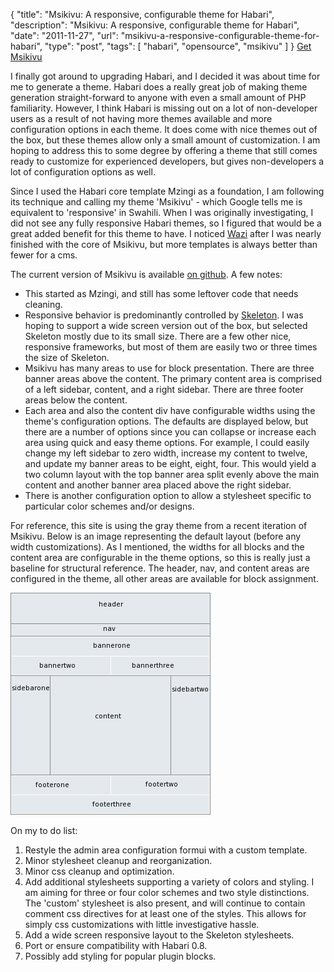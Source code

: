 {
  "title": "Msikivu: A responsive, configurable theme for Habari",
  "description": "Msikivu: A responsive, configurable theme for Habari",
  "date": "2011-11-27",
  "url": "msikivu-a-responsive-configurable-theme-for-habari",
  "type": "post",
  "tags": [
    "habari",
    "opensource",
    "msikivu"
  ]
}
[Get Msikivu](https://github.com/imperialwicket/msikivu)

I finally got around to upgrading Habari, and I decided it was about time for me to generate a theme. Habari does a really great job of making theme generation straight-forward to anyone with even a small amount of PHP familiarity. However, I think Habari is missing out on a lot of non-developer users as a result of not having more themes available and more configuration options in each theme. It does come with nice themes out of the box, but these themes allow only a small amount of customization. I am hoping to address this to some degree by offering a theme that still comes ready to customize for experienced developers, but gives non-developers a lot of configuration options as well.

Since I used the Habari core template Mzingi as a foundation, I am following its technique and calling my theme 'Msikivu' - which Google tells me is equivalent to 'responsive' in Swahili. When I was originally investigating, I did not see any fully responsive Habari themes, so I figured that would be a great added benefit for this theme to have. I noticed [Wazi](https://github.com/ringmaster/wazi) after I was nearly finished with the core of Msikivu, but more templates is always better than fewer for a cms.

The current version of Msikivu is available [on github](https://github.com/imperialwicket/msikivu). A few notes:

*   This started as Mzingi, and still has some leftover code that needs cleaning.
*   Responsive behavior is predominantly controlled by [Skeleton](http://getskeleton.com). I was hoping to support a wide screen version out of the box, but selected Skeleton mostly due to its small size. There are a few other nice, responsive frameworks, but most of them are easily two or three times the size of Skeleton.
*   Msikivu has many areas to use for block presentation. There are three banner areas above the content. The primary content area is comprised of a left sidebar, content, and a right sidebar. There are three footer areas below the content.
*   Each area and also the content div have configurable widths using the theme's configuration options. The defaults are displayed below, but there are a number of options since you can collapse or increase each area using quick and easy theme options. For example, I could easily change my left sidebar to zero width, increase my content to twelve, and update my banner areas to be eight, eight, four.  This would yield a two column layout with the top banner area split evenly above the main content and another banner area placed above the right sidebar.
*   There is another configuration option to allow a stylesheet specific to particular color schemes and/or designs.

For reference, this site is using the gray theme from a recent iteration of Msikivu.  Below is an image representing the default layout (before any width customizations).  As I mentioned, the widths for all blocks and the content area are configurable in the theme options, so this is really just a baseline for structural reference. The header, nav, and content areas are configured in the theme, all other areas are available for block assignment.

![msikivu_demo.png](/static/files/./msikivu_demo.png)

On my to do list:

1.  Restyle the admin area configuration formui with a custom template.
2.  Minor stylesheet cleanup and reorganization.
3.  Minor css cleanup and optimization.
4.  Add additional stylesheets supporting a variety of colors and styling. I am aiming for three or four color schemes and two style distinctions. The 'custom' stylesheet is also present, and will continue to contain comment css directives for at least one of the styles. This allows for simply css customizations with little investigative hassle.
5.  Add a wide screen responsive layout to the Skeleton stylesheets.
6.  Port or ensure compatibility with Habari 0.8.
7.  Possibly add styling for popular plugin blocks.
